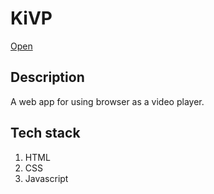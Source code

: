 # KiVP

<a href="https://kitashi14.github.io/KiVP/" target="blank">Open</a>

## Description

A web app for using browser as a video player.

## Tech stack 
  
  1. HTML
  2. CSS
  3. Javascript
 

